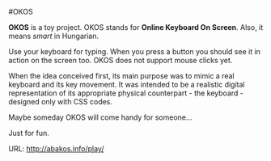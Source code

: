 #OKOS

**OKOS** is a toy project.
OKOS stands for **Online Keyboard On Screen**.
Also, it means *smart* in Hungarian.

Use your keyboard for typing. When you press a button you should see it in action on the screen too. OKOS does not support mouse clicks yet.

When the idea conceived first, its main purpose was to mimic a real keyboard and its key movement. It was intended to be a realistic digital representation of its appropriate physical counterpart - the keyboard - designed only with CSS codes.

Maybe someday OKOS will come handy for someone...

Just for fun.

URL: http://abakos.info/play/
